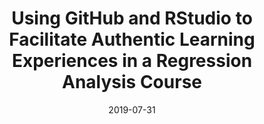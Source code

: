 ---
# Documentation: https://sourcethemes.com/academic/docs/managing-content/

title: "Using GitHub and RStudio to Facilitate Authentic Learning Experiences in a Regression Analysis Course"
event: "JSM"
event_url: https://ww2.amstat.org/meetings/jsm/2019/

# Talk start and end times.
#   End time can optionally be hidden by prefixing the line with `#`.
date: "2019-07-31"
date_end: 
all_day: "2019-07-31"

# Schedule page publish date (NOT talk date).
publishDate: 

authors: []
tags: []

# Is this a featured talk? (true/false)
featured: false

# Featured image
# To use, add an image named `featured.jpg/png` to your page's folder. 
# Focal points: Smart, Center, TopLeft, Top, TopRight, Left, Right, BottomLeft, Bottom, BottomRight.
image:
  caption: ""
  focal_point: ""
  preview_only: false

# Custom links (optional).
#   Uncomment and edit lines below to show custom links.
# links:
# - name: Follow
#   url: https://twitter.com
#   icon_pack: fab
#   icon: twitter

# Optional filename of your slides within your talk's folder or a URL.
url_slides: https://github.com/matackett/talks/blob/master/presentations/jsm2019-gh-rstudio-regression.pdf
url_code:
url_pdf:
url_video:
---